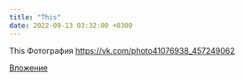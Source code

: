 ```yaml
---
title: "This"
date: 2022-09-13 03:32:00 +0300
---
```


This
Фотография
https://vk.com/photo41076938_457249062

[Вложение](https://vk.com/photo41076938_457249062)
